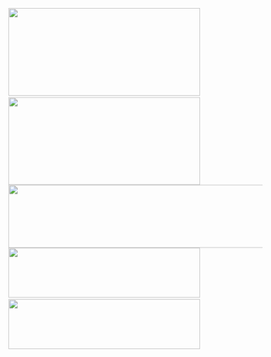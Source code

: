 <image src="https://i.postimg.cc/JhdKmn43/1-1.png" width="380" height="174">&nbsp;&nbsp;<image src="https://i.postimg.cc/x8BWd5fR/2.png" width="380" height="174">
<image src="https://i.postimg.cc/wxb0RzZ4/3.png" width="767" height="125">
<image src="https://i.postimg.cc/3Rdwb21T/4-1.png" width="380" height="99">&nbsp;&nbsp;<a href="https://www.linkedin.com/in/olexsiy/"><image src="https://i.postimg.cc/gj4sgF2j/5-1.png" width="380" height="99"></a>
